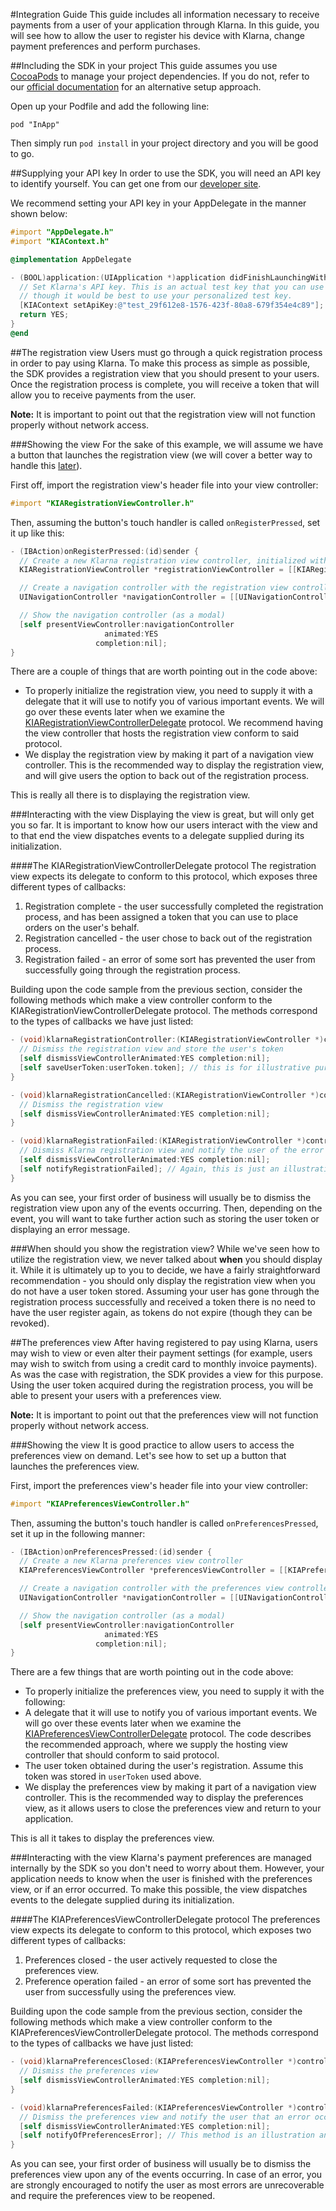 #Integration Guide
This guide includes all information necessary to receive payments from a user of your application through Klarna. In this guide, you will see how to allow the user to register his device with Klarna, change payment preferences and perform purchases.

##Including the SDK in your project
This guide assumes you use [CocoaPods](http://cocoapods.org) to manage your project dependencies. If you do not, refer to our [official documentation](http://this_should_be_some_valid_link) for an alternative setup approach.

Open up your Podfile and add the following line:

    pod "InApp"

Then simply run `pod install` in your project directory and you will be good to go.

##Supplying your API key
In order to use the SDK, you will need an API key to identify yourself. You can get one from our [developer site](http://developers.klarna.com/).

We recommend setting your API key in your AppDelegate in the manner shown below:

```objective-c
#import "AppDelegate.h"
#import "KIAContext.h"

@implementation AppDelegate

- (BOOL)application:(UIApplication *)application didFinishLaunchingWithOptions:(NSDictionary *)launchOptions {
  // Set Klarna's API key. This is an actual test key that you can use to try things out,
  // though it would be best to use your personalized test key.
  [KIAContext setApiKey:@"test_29f612e8-1576-423f-80a8-679f354e4c89"];
  return YES;
}
@end
```

##The registration view
Users must go through a quick registration process in order to pay using Klarna. To make this process as simple as possible, the SDK provides a registration view that you should present to your users. Once the registration process is complete, you will receive a token that will allow you to receive payments from the user.

**Note:** It is important to point out that the registration view will not function properly without network access.

###Showing the view
For the sake of this example, we will assume we have a button that launches the registration view (we will cover a better way to handle this [later](#when_to_show_registration)).

First off, import the registration view's header file into your view controller:

```objective-c
#import "KIARegistrationViewController.h"
```

Then, assuming the button's touch handler is called `onRegisterPressed`, set it up like this:

```objective-c
- (IBAction)onRegisterPressed:(id)sender {
  // Create a new Klarna registration view controller, initialized with the containing controller as its event-handler
  KIARegistrationViewController *registrationViewController = [[KIARegistrationViewController alloc] initWithDelegate:self];

  // Create a navigation controller with the registration view controller as its root view controller
  UINavigationController *navigationController = [[UINavigationController alloc] initWithRootViewController:registrationViewController];

  // Show the navigation controller (as a modal)
  [self presentViewController:navigationController
                     animated:YES
                   completion:nil];
}
```

There are a couple of things that are worth pointing out in the code above:

- To properly initialize the registration view, you need to supply it with a delegate that it will use to notify you of various important events. We will go over these events later when we examine the [KIARegistrationViewControllerDelegate](#kia_registration_view_controller_delegate) protocol. We recommend having the view controller that hosts the registration view conform to said protocol.
- We display the registration view by making it part of a navigation view controller. This is the recommended way to display the registration view, and will give users the option to back out of the registration process.

This is really all there is to displaying the registration view.

###Interacting with the view
Displaying the view is great, but will only get you so far. It is important to know how our users interact with the view and to that end the view dispatches events to a delegate supplied during its initialization.

<a name="kia_registration_view_controller_delegate"></a>
####The KIARegistrationViewControllerDelegate protocol
The registration view expects its delegate to conform to this protocol, which exposes three different types of callbacks:

1. Registration complete - the user successfully completed the registration process, and has been assigned a token that you can use to place orders on the user's behalf.
2. Registration cancelled - the user chose to back out of the registration process.
3. Registration failed - an error of some sort has prevented the user from successfully going through the registration process.

Building upon the code sample from the previous section, consider the following methods which make a view controller conform to the KIARegistrationViewControllerDelegate protocol. The methods correspond to the types of callbacks we have just listed:

```objective-c
- (void)klarnaRegistrationController:(KIARegistrationViewController *)controller finishedWithUserToken:(KIAToken *)userToken {
  // Dismiss the registration view and store the user's token
  [self dismissViewControllerAnimated:YES completion:nil];
  [self saveUserToken:userToken.token]; // this is for illustrative purposes, we do not supply this method
}

- (void)klarnaRegistrationCancelled:(KIARegistrationViewController *)controller {
  // Dismiss the registration view
  [self dismissViewControllerAnimated:YES completion:nil];
}

- (void)klarnaRegistrationFailed:(KIARegistrationViewController *)controller {
  // Dismiss Klarna registration view and notify the user of the error
  [self dismissViewControllerAnimated:YES completion:nil];
  [self notifyRegistrationFailed]; // Again, this is just an illustration
}

```

As you can see, your first order of business will usually be to dismiss the registration view upon any of the events occurring. Then, depending on the event, you will want to take further action such as storing the user token or displaying an error message.

<a name="when_to_show_registration"></a>
###When should you show the registration view?
While we've seen how to utilize the registration view, we never talked about **when** you should display it. While it is ultimately up to you to decide, we have a fairly straightforward recommendation - you should only display the registration view when you do not have a user token stored. Assuming your user has gone through the registration process successfully and received a token there is no need to have the user register again, as tokens do not expire (though they can be revoked).

##The preferences view
After having registered to pay using Klarna, users may wish to view or even alter their payment settings (for example, users may wish to switch from using a credit card to monthly invoice payments). As was the case with registration, the SDK provides a view for this purpose. Using the user token acquired during the registration process, you will be able to present your users with a preferences view.

**Note:** It is important to point out that the preferences view will not function properly without network access.

###Showing the view
It is good practice to allow users to access the preferences view on demand. Let's see how to set up a button that launches the preferences view.

First, import the preferences view's header file into your view controller:

```objective-c
#import "KIAPreferencesViewController.h"
```

Then, assuming the button's touch handler is called `onPreferencesPressed`, set it up in the following manner:

```objective-c
- (IBAction)onPreferencesPressed:(id)sender {
  // Create a new Klarna preferences view controller
  KIAPreferencesViewController *preferencesViewController = [[KIAPreferencesViewController alloc] initWithDelegate:self andToken:userToken];

  // Create a navigation controller with the preferences view controller as its root view controller
  UINavigationController *navigationController = [[UINavigationController alloc] initWithRootViewController:preferencesViewController];

  // Show the navigation controller (as a modal)
  [self presentViewController:navigationController
                     animated:YES
                   completion:nil];
}
```

There are a few things that are worth pointing out in the code above:

- To properly initialize the preferences view, you need to supply it with the following:
 - A delegate that it will use to notify you of various important events. We will go over these events later when we examine the [KIAPreferencesViewControllerDelegate](#kia_preferences_view_controller_delegate) protocol. The code describes the recommended approach, where we supply the hosting view controller that should conform to said protocol.
 - The user token obtained during the user's registration. Assume this token was stored in `userToken` used above.
- We display the preferences view by making it part of a navigation view controller. This is the recommended way to display the preferences view, as it allows users to close the preferences view and return to your application.

This is all it takes to display the preferences view.

###Interacting with the view
Klarna's payment preferences are managed internally by the SDK so you don't need to worry about them. However, your application needs to know when the user is finished with the preferences view, or if an error occurred. To make this possible, the view dispatches events to the delegate supplied during its initialization.

<a name="kia_preferences_view_controller_delegate"></a>
####The KIAPreferencesViewControllerDelegate protocol
The preferences view expects its delegate to conform to this protocol, which exposes two different types of callbacks:

1. Preferences closed - the user actively requested to close the preferences view.
2. Preference operation failed - an error of some sort has prevented the user from successfully using the preferences view.

Building upon the code sample from the previous section, consider the following methods which make a view controller conform to the KIAPreferencesViewControllerDelegate protocol. The methods correspond to the types of callbacks we have just listed:

```objective-c
- (void)klarnaPreferencesClosed:(KIAPreferencesViewController *)controller {
  // Dismiss the preferences view
  [self dismissViewControllerAnimated:YES completion:nil];
}

- (void)klarnaPreferencesFailed:(KIAPreferencesViewController *)controller {
  // Dismiss the preferences view and notify the user that an error occurred
  [self dismissViewControllerAnimated:YES completion:nil];
  [self notifyOfPreferencesError]; // This method is an illustration and is not part of the SDK
}

```

As you can see, your first order of business will usually be to dismiss the preferences view upon any of the events occurring. In case of an error, you are strongly encouraged to notify the user as most errors are unrecoverable and require the preferences view to be reopened.
